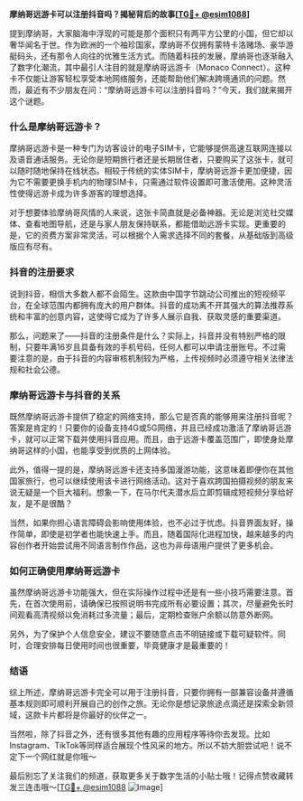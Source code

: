 **摩纳哥远游卡可以注册抖音吗？揭秘背后的故事[[TG💪+ @esim1088](https://t.me/s/esim1088)]**

提到摩纳哥，大家脑海中浮现的可能是那个面积只有两平方公里的小国，但它却以奢华闻名于世。作为欧洲的一个袖珍国家，摩纳哥不仅拥有蒙特卡洛赌场、豪华游艇码头，还有那令人向往的优雅生活方式。而随着科技的发展，摩纳哥也逐渐融入了数字化潮流，其中最引人注目的就是摩纳哥远游卡（Monaco Connect）。这种卡不仅能让游客轻松享受本地网络服务，还能帮助他们解决跨境通讯的问题。然而，最近有不少朋友在问：“摩纳哥远游卡可以注册抖音吗？”今天，我们就来揭开这个谜题。

### 什么是摩纳哥远游卡？

摩纳哥远游卡是一种专门为访客设计的电子SIM卡，它能够提供高速互联网连接以及语音通话服务。无论你是短期旅行者还是长期居住者，只要购买了这张卡，就可以随时随地保持在线状态。相较于传统的实体SIM卡，摩纳哥远游卡更加便捷，因为它不需要更换手机内的物理SIM卡，只需通过软件设置即可激活使用。这种灵活性使得远游卡成为许多游客的理想选择。

对于想要体验摩纳哥风情的人来说，这张卡简直就是必备神器。无论是浏览社交媒体、查看地图导航，还是与家人朋友保持联系，都能借助远游卡实现。更重要的是，它的资费方案非常灵活，可以根据个人需求选择不同的套餐，从基础版到高级版应有尽有。

### 抖音的注册要求

说到抖音，相信大多数人都不会陌生。这款由中国字节跳动公司推出的短视频平台，在全球范围内都拥有庞大的用户群体。抖音的成功离不开其强大的算法推荐系统和丰富的创意内容，这使得它成为了许多人展示自我、获取灵感的重要渠道。

那么，问题来了——抖音的注册条件是什么？实际上，抖音并没有特别严格的限制，只要年满16岁且具备有效的手机号码，任何人都可以申请注册账号。不过需要注意的是，由于抖音的内容审核机制较为严格，上传视频时必须遵守相关法律法规和社会公德。

### 摩纳哥远游卡与抖音的关系

既然摩纳哥远游卡提供了稳定的网络支持，那么它是否真的能够用来注册抖音呢？答案是肯定的！只要你的设备支持4G或5G网络，并且已经成功激活了摩纳哥远游卡，就可以正常下载并使用抖音应用。而且，由于远游卡覆盖范围广，即使身处摩纳哥这样的小国，也能享受到优质的上网体验。

此外，值得一提的是，摩纳哥远游卡还支持多国漫游功能，这意味着即便你在其他国家旅行，也可以继续使用该卡进行网络活动。这对于喜欢跨国拍摄视频的朋友来说无疑是一个巨大福利。想象一下，在马尔代夫潜水后立即剪辑成短视频分享给好友，是不是很酷？

当然，如果你担心语言障碍会影响使用体验，也不必过于忧虑。抖音界面友好，操作简单，即使是初学者也能快速上手。而且，随着国际化进程加快，越来越多的内容创作者开始尝试用不同语言制作作品，这也为非母语用户提供了更多机会。

### 如何正确使用摩纳哥远游卡

虽然摩纳哥远游卡功能强大，但在实际操作过程中还是有一些小技巧需要注意。首先，在首次使用前，请确保已按照说明书完成所有必要设置；其次，尽量避免长时间观看高清视频以免消耗过多流量；最后，定期检查账户余额以防意外断网。

另外，为了保护个人信息安全，建议不要随意点击不明链接或下载可疑软件。同时，合理安排每日使用时间也很重要，毕竟健康才是最重要的！

### 结语

综上所述，摩纳哥远游卡完全可以用于注册抖音，只要你拥有一部兼容设备并遵循基本规则即可顺利开展自己的创作之旅。无论你是想记录旅途点滴还是探索全新领域，这款卡片都将是你最好的伙伴之一。

当然啦，除了抖音之外，还有很多其他有趣的应用程序等待你去发现。比如Instagram、TikTok等同样适合展现个性风采的地方。所以不妨大胆尝试吧！说不定下一个网红就是你哦～

最后别忘了关注我们的频道，获取更多关于数字生活的小贴士哦！记得点赞收藏转发三连击哦～[[TG💪+ @esim1088](https://t.me/s/esim1088) ![Image](https://i.postimg.cc/4NQfJmqS/Snipaste-2025-05-13-00-14-12.png)]